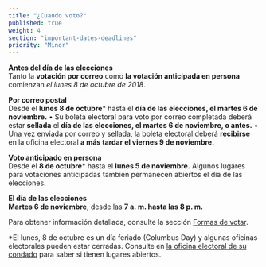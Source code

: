 ```yaml
---
title: "¿Cuando voto?"
published: true
weight: 4
section: "important-dates-deadlines"
priority: "Minor"
---
```

**Antes del día de las elecciones**  
Tanto la **votación por correo** como **la votación anticipada en persona** comienzan _el lunes 8 de octubre de 2018_.

**Por correo postal**  
Desde el **lunes 8 de octubre**\* hasta el **día de las elecciones, el martes 6 de noviembre.**
	•	Su boleta electoral para voto por correo completada deberá estar **sellada** el **día de las elecciones, el martes 6 de noviembre, o antes.**
	•	Una vez enviada por correo y sellada, la boleta electoral deberá **recibirse** en la oficina electoral **a más tardar el viernes 9 de noviembre.**

**Voto anticipado en persona**  
Desde el **8 de octubre**\* hasta el **lunes 5 de noviembre.** Algunos lugares para votaciones anticipadas también permanecen abiertos el día de las elecciones.

**El día de las elecciones**  
**Martes 6 de noviembre**, desde las **7 a. m. hasta las 8 p. m.**  

Para obtener información detallada, consulte la sección [Formas de votar](#section-ways-to-vote).  

*El lunes, 8 de octubre es un día feriado (Columbus Day) y algunas oficinas electorales pueden estar cerradas. Consulte en [la oficina electoral de su condado](#section-election-office-contact) para saber si tienen lugares abiertos.
